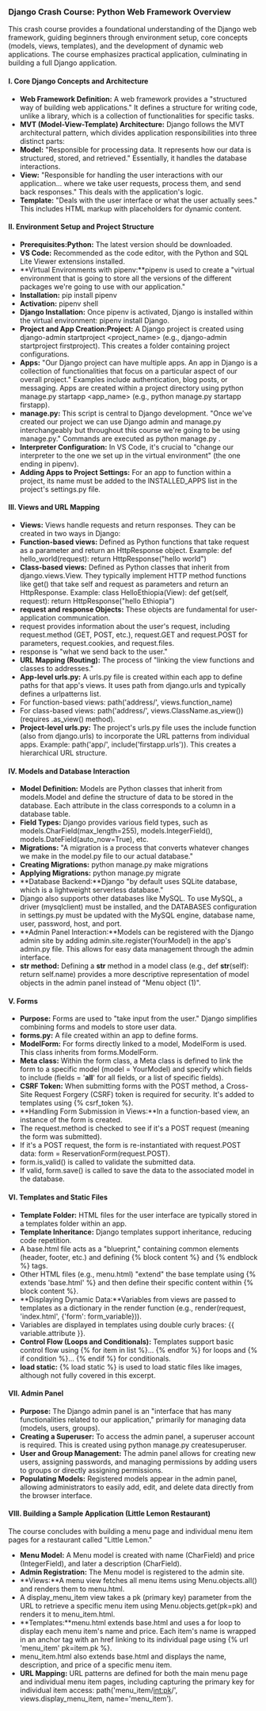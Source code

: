 ### **Django Crash Course: Python Web Framework Overview**

This crash course provides a foundational understanding of the Django web framework, guiding beginners through environment setup, core concepts (models, views, templates), and the development of dynamic web applications. The course emphasizes practical application, culminating in building a full Django application.

#### **I. Core Django Concepts and Architecture**

- **Web Framework Definition:** A web framework provides a "structured way of building web applications." It defines a structure for writing code, unlike a library, which is a collection of functionalities for specific tasks.
- **MVT (Model-View-Template) Architecture:** Django follows the MVT architectural pattern, which divides application responsibilities into three distinct parts:
- **Model:** "Responsible for processing data. It represents how our data is structured, stored, and retrieved." Essentially, it handles the database interactions.
- **View:** "Responsible for handling the user interactions with our application... where we take user requests, process them, and send back responses." This deals with the application's logic.
- **Template:** "Deals with the user interface or what the user actually sees." This includes HTML markup with placeholders for dynamic content.

#### **II. Environment Setup and Project Structure**

- **Prerequisites:Python:** The latest version should be downloaded.
- **VS Code:** Recommended as the code editor, with the Python and SQL Lite Viewer extensions installed.
- **Virtual Environments with pipenv:**pipenv is used to create a "virtual environment that is going to store all the versions of the different packages we're going to use with our application."
- **Installation:** pip install pipenv
- **Activation:** pipenv shell
- **Django Installation:** Once pipenv is activated, Django is installed within the virtual environment: pipenv install Django.
- **Project and App Creation:Project:** A Django project is created using django-admin startproject <project_name> (e.g., django-admin startproject firstproject). This creates a folder containing project configurations.
- **Apps:** "Our Django project can have multiple apps. An app in Django is a collection of functionalities that focus on a particular aspect of our overall project." Examples include authentication, blog posts, or messaging. Apps are created within a project directory using python manage.py startapp <app_name> (e.g., python manage.py startapp firstapp).
- **manage.py:** This script is central to Django development. "Once we've created our project we can use Django admin and manage.py interchangeably but throughout this course we're going to be using manage.py." Commands are executed as python manage.py <command>.
- **Interpreter Configuration:** In VS Code, it's crucial to "change our interpreter to the one we set up in the virtual environment" (the one ending in pipenv).
- **Adding Apps to Project Settings:** For an app to function within a project, its name must be added to the INSTALLED_APPS list in the project's settings.py file.

#### **III. Views and URL Mapping**

- **Views:** Views handle requests and return responses. They can be created in two ways in Django:
- **Function-based views:** Defined as Python functions that take request as a parameter and return an HttpResponse object. Example: def hello_world(request): return HttpResponse("hello world")
- **Class-based views:** Defined as Python classes that inherit from django.views.View. They typically implement HTTP method functions like get() that take self and request as parameters and return an HttpResponse. Example: class HelloEthiopia(View): def get(self, request): return HttpResponse("hello Ethiopia")
- **request and response Objects:** These objects are fundamental for user-application communication.
- request provides information about the user's request, including request.method (GET, POST, etc.), request.GET and request.POST for parameters, request.cookies, and request.files.
- response is "what we send back to the user."
- **URL Mapping (Routing):** The process of "linking the view functions and classes to addresses."
- **App-level urls.py:** A urls.py file is created within each app to define paths for that app's views. It uses path from django.urls and typically defines a urlpatterns list.
- For function-based views: path('address/', views.function_name)
- For class-based views: path('address/', views.ClassName.as_view()) (requires .as_view() method).
- **Project-level urls.py:** The project's urls.py file uses the include function (also from django.urls) to incorporate the URL patterns from individual apps. Example: path('app/', include('firstapp.urls')). This creates a hierarchical URL structure.

#### **IV. Models and Database Interaction**

- **Model Definition:** Models are Python classes that inherit from models.Model and define the structure of data to be stored in the database. Each attribute in the class corresponds to a column in a database table.
- **Field Types:** Django provides various field types, such as models.CharField(max_length=255), models.IntegerField(), models.DateField(auto_now=True), etc.
- **Migrations:** "A migration is a process that converts whatever changes we make in the model.py file to our actual database."
- **Creating Migrations:** python manage.py make migrations
- **Applying Migrations:** python manage.py migrate
- **Database Backend:**Django "by default uses SQLite database, which is a lightweight serverless database."
- Django also supports other databases like MySQL. To use MySQL, a driver (mysqlclient) must be installed, and the DATABASES configuration in settings.py must be updated with the MySQL engine, database name, user, password, host, and port.
- **Admin Panel Interaction:**Models can be registered with the Django admin site by adding admin.site.register(YourModel) in the app's admin.py file. This allows for easy data management through the admin interface.
- **__str__ method:** Defining a __str__ method in a model class (e.g., def __str__(self): return self.name) provides a more descriptive representation of model objects in the admin panel instead of "Menu object (1)".

#### **V. Forms**

- **Purpose:** Forms are used to "take input from the user." Django simplifies combining forms and models to store user data.
- **forms.py:** A file created within an app to define forms.
- **ModelForm:** For forms directly linked to a model, ModelForm is used. This class inherits from forms.ModelForm.
- **Meta class:** Within the form class, a Meta class is defined to link the form to a specific model (model = YourModel) and specify which fields to include (fields = '__all__' for all fields, or a list of specific fields).
- **CSRF Token:** When submitting forms with the POST method, a Cross-Site Request Forgery (CSRF) token is required for security. It's added to templates using {% csrf_token %}.
- **Handling Form Submission in Views:**In a function-based view, an instance of the form is created.
- The request.method is checked to see if it's a POST request (meaning the form was submitted).
- If it's a POST request, the form is re-instantiated with request.POST data: form = ReservationForm(request.POST).
- form.is_valid() is called to validate the submitted data.
- If valid, form.save() is called to save the data to the associated model in the database.

#### **VI. Templates and Static Files**

- **Template Folder:** HTML files for the user interface are typically stored in a templates folder within an app.
- **Template Inheritance:** Django templates support inheritance, reducing code repetition.
- A base.html file acts as a "blueprint," containing common elements (header, footer, etc.) and defining {% block content %} and {% endblock %} tags.
- Other HTML files (e.g., menu.html) "extend" the base template using {% extends 'base.html' %} and then define their specific content within {% block content %}.
- **Displaying Dynamic Data:**Variables from views are passed to templates as a dictionary in the render function (e.g., render(request, 'index.html', {'form': form_variable})).
- Variables are displayed in templates using double curly braces: {{ variable.attribute }}.
- **Control Flow (Loops and Conditionals):** Templates support basic control flow using {% for item in list %}... {% endfor %} for loops and {% if condition %}... {% endif %} for conditionals.
- **load static:** {% load static %} is used to load static files like images, although not fully covered in this excerpt.

#### **VII. Admin Panel**

- **Purpose:** The Django admin panel is an "interface that has many functionalities related to our application," primarily for managing data (models, users, groups).
- **Creating a Superuser:** To access the admin panel, a superuser account is required. This is created using python manage.py createsuperuser.
- **User and Group Management:** The admin panel allows for creating new users, assigning passwords, and managing permissions by adding users to groups or directly assigning permissions.
- **Populating Models:** Registered models appear in the admin panel, allowing administrators to easily add, edit, and delete data directly from the browser interface.

#### **VIII. Building a Sample Application (Little Lemon Restaurant)**

The course concludes with building a menu page and individual menu item pages for a restaurant called "Little Lemon."

- **Menu Model:** A Menu model is created with name (CharField) and price (IntegerField), and later a description (CharField).
- **Admin Registration:** The Menu model is registered to the admin site.
- **Views:**A menu view fetches all menu items using Menu.objects.all() and renders them to menu.html.
- A display_menu_item view takes a pk (primary key) parameter from the URL to retrieve a specific menu item using Menu.objects.get(pk=pk) and renders it to menu_item.html.
- **Templates:**menu.html extends base.html and uses a for loop to display each menu item's name and price. Each item's name is wrapped in an anchor tag with an href linking to its individual page using {% url 'menu_item' pk=item.pk %}.
- menu_item.html also extends base.html and displays the name, description, and price of a specific menu item.
- **URL Mapping:** URL patterns are defined for both the main menu page and individual menu item pages, including capturing the primary key for individual item access: path('menu_item/<int:pk>/', views.display_menu_item, name='menu_item').